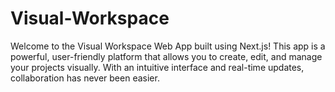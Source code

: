# Visual-Workspace
Welcome to the Visual Workspace Web App built using Next.js! This app is a powerful, user-friendly platform that allows you to create, edit, and manage your projects visually. With an intuitive interface and real-time updates, collaboration has never been easier.
